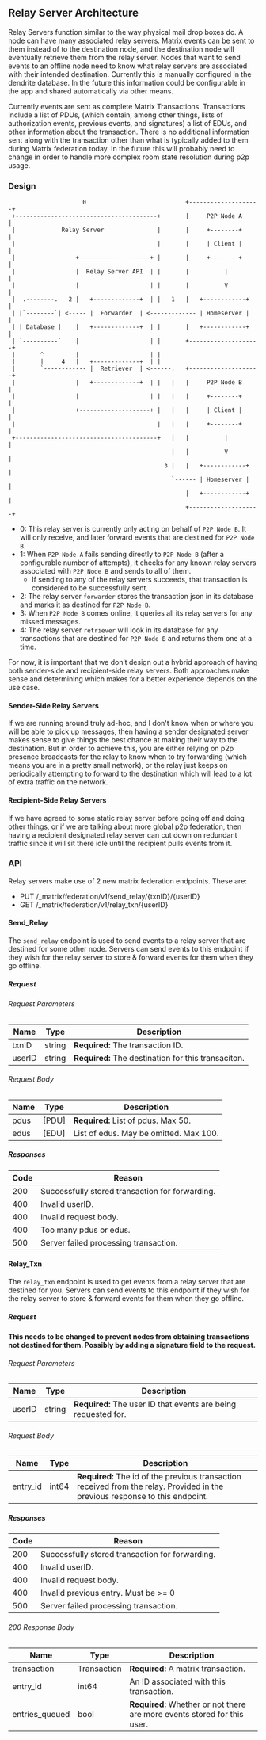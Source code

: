 ## Relay Server Architecture

Relay Servers function similar to the way physical mail drop boxes do. 
A node can have many associated relay servers. Matrix events can be sent to them instead of to the destination node, and the destination node will eventually retrieve them from the relay server. 
Nodes that want to send events to an offline node need to know what relay servers are associated with their intended destination. 
Currently this is manually configured in the dendrite database. In the future this information could be configurable in the app and shared automatically via other means.

Currently events are sent as complete Matrix Transactions. 
Transactions include a list of PDUs, (which contain, among other things, lists of authorization events, previous events, and signatures) a list of EDUs, and other information about the transaction. 
There is no additional information sent along with the transaction other than what is typically added to them during Matrix federation today. 
In the future this will probably need to change in order to handle more complex room state resolution during p2p usage.

### Design

```
                     0                            +--------------------+
 +----------------------------------------+       |     P2P Node A     |
 |             Relay Server               |       |     +--------+     |
 |                                        |       |     | Client |     |
 |                 +--------------------+ |       |     +--------+     |
 |                 |  Relay Server API  | |       |          |         |
 |                 |                    | |       |          V         |
 |  .--------.   2 |   +-------------+  | |   1   |   +------------+   |
 | |`--------`| <----- |  Forwarder  | <------------- | Homeserver |   |
 | | Database |    |   +-------------+  | |       |   +------------+   |
 | `----------`    |                    | |       +--------------------+
 |       ^         |                    | |       
 |       |     4   |   +-------------+  | |  
 |       `------------ |  Retriever  | <------.   +--------------------+
 |                 |   +-------------+  | |   |   |     P2P Node B     |
 |                 |                    | |   |   |     +--------+     |
 |                 +--------------------+ |   |   |     | Client |     |
 |                                        |   |   |     +--------+     |
 +----------------------------------------+   |   |          |         |
                                              |   |          V         |
                                            3 |   |   +------------+   |
                                              `------ | Homeserver |   |
                                                  |   +------------+   |
                                                  +--------------------+
```

-   0: This relay server is currently only acting on behalf of `P2P Node B`. It will only receive, and later forward events that are destined for `P2P Node B`.
-   1: When `P2P Node A` fails sending directly to `P2P Node B` (after a configurable number of attempts), it checks for any known relay servers associated with `P2P Node B` and sends to all of them.
    - If sending to any of the relay servers succeeds, that transaction is considered to be successfully sent.      
-   2: The relay server `forwarder` stores the transaction json in its database and marks it as destined for `P2P Node B`.
-   3: When `P2P Node B` comes online, it queries all its relay servers for any missed messages.
-   4: The relay server `retriever` will look in its database for any transactions that are destined for `P2P Node B` and returns them one at a time.

For now, it is important that we don’t design out a hybrid approach of having both sender-side and recipient-side relay servers. 
Both approaches make sense and determining which makes for a better experience depends on the use case.

#### Sender-Side Relay Servers

If we are running around truly ad-hoc, and I don't know when or where you will be able to pick up messages, then having a sender designated server makes sense to give things the best chance at making their way to the destination. 
But in order to achieve this, you are either relying on p2p presence broadcasts for the relay to know when to try forwarding (which means you are in a pretty small network), or the relay just keeps on periodically attempting to forward to the destination which will lead to a lot of extra traffic on the network.

#### Recipient-Side Relay Servers

If we have agreed to some static relay server before going off and doing other things, or if we are talking about more global p2p federation, then having a recipient designated relay server can cut down on redundant traffic since it will sit there idle until the recipient pulls events from it.

### API

Relay servers make use of 2 new matrix federation endpoints.
These are:
- PUT /_matrix/federation/v1/send_relay/{txnID}/{userID}
- GET /_matrix/federation/v1/relay_txn/{userID}

#### Send_Relay

The `send_relay` endpoint is used to send events to a relay server that are destined for some other node. Servers can send events to this endpoint if they wish for the relay server to store & forward events for them when they go offline.

##### Request

###### Request Parameters

|  Name  |  Type  |  Description                                        |
|--------|--------|-----------------------------------------------------|
| txnID  | string | **Required:** The transaction ID.                   |
| userID | string | **Required:** The destination for this transaciton. |

###### Request Body

|  Name  |  Type  |  Description                           |
|--------|--------|----------------------------------------|
| pdus   | [PDU]  | **Required:** List of pdus. Max 50.    |
| edus   | [EDU]  | List of edus. May be omitted. Max 100. |

##### Responses

|  Code  |  Reason                                          |
|--------|--------------------------------------------------|
| 200    | Successfully stored transaction for forwarding.  |
| 400    | Invalid userID.                                  |
| 400    | Invalid request body.                            |
| 400    | Too many pdus or edus.                           |
| 500    | Server failed processing transaction.            |

#### Relay_Txn

The `relay_txn` endpoint is used to get events from a relay server that are destined for you. Servers can send events to this endpoint if they wish for the relay server to store & forward events for them when they go offline.

##### Request

**This needs to be changed to prevent nodes from obtaining transactions not destined for them. Possibly by adding a signature field to the request.**

###### Request Parameters

|  Name  |  Type  |  Description                                                   |
|--------|--------|----------------------------------------------------------------|
| userID | string | **Required:** The user ID that events are being requested for. |

###### Request Body

|  Name    |  Type  |  Description                           |
|----------|--------|----------------------------------------|
| entry_id | int64  | **Required:** The id of the previous transaction received from the relay. Provided in the previous response to this endpoint. |

##### Responses

|  Code  |  Reason                                          |
|--------|--------------------------------------------------|
| 200    | Successfully stored transaction for forwarding.  |
| 400    | Invalid userID.                                  |
| 400    | Invalid request body.                            |
| 400    | Invalid previous entry. Must be >= 0             |
| 500    | Server failed processing transaction.            |

###### 200 Response Body

|  Name          |  Type        |  Description                                                             |
|----------------|--------------|--------------------------------------------------------------------------|
| transaction    | Transaction  | **Required:** A matrix transaction.                                      |
| entry_id       | int64        | An ID associated with this transaction.                                  |
| entries_queued | bool         | **Required:** Whether or not there are more events stored for this user. |
